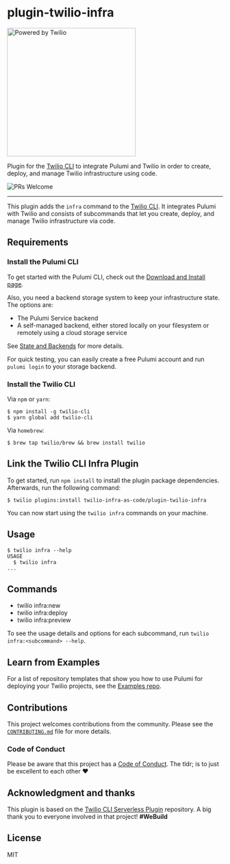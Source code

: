 <div id="intro">
  <h1>plugin-twilio-infra</h1>
  <a href="https://www.twilio.com"><img  src="https://d3k2f0s3vqqs9o.cloudfront.net/media/final/6aee06b2-21a8-4613-9c70-9441dca13d2c/webimage-C8DB9280-3BDD-432D-AD472E92F7CE3D11.png"  alt="Powered by Twilio" width="300"/></a>
  <p>Plugin for the <a href="https://github.com/twilio/twilio-cli">Twilio CLI</a> to integrate Pulumi and Twilio in order to create, deploy, and manage Twilio    infrastructure using code.</p>
  <a><img src="https://img.shields.io/badge/PRs-welcome-brightgreen.svg?style=flat-square" alt="PRs Welcome" /></a>
  <hr>
</div>

This plugin adds the `infra` command to the [Twilio CLI](https://github.com/twilio/twilio-cli). It integrates Pulumi with Twilio and consists of subcommands that let you create, deploy, and manage Twilio infrastructure via code.

## Requirements

### Install the Pulumi CLI

To get started with the Pulumi CLI, check out the [Download and Install page](https://www.pulumi.com/docs/get-started/install/).

Also, you need a backend storage system to keep your infrastructure state. The options are:

- The Pulumi Service backend
- A self-managed backend, either stored locally on your filesystem or remotely using a cloud storage service

See [State and Backends](https://www.pulumi.com/docs/intro/concepts/state/#state-and-backends) for more details.

For quick testing, you can easily create a free Pulumi account and run `pulumi login` to your storage backend.

### Install the Twilio CLI

Via `npm` or `yarn`:

```sh-session
$ npm install -g twilio-cli
$ yarn global add twilio-cli
```

Via `homebrew`:

```sh-session
$ brew tap twilio/brew && brew install twilio
```

## Link the Twilio CLI Infra Plugin

To get started, run `npm install` to install the plugin package dependencies. Afterwards, run the following command:

```sh-session
$ twilio plugins:install twilio-infra-as-code/plugin-twilio-infra
```

You can now start using the `twilio infra` commands on your machine.

## Usage

```sh-session
$ twilio infra --help
USAGE
  $ twilio infra
...
```

## Commands

<!-- commands -->
* twilio infra:new
* twilio infra:deploy
* twilio infra:preview

To see the usage details and options for each subcommand, run `twilio infra:<subcommand> --help`.

## Learn from Examples

For a list of repository templates that show you how to use Pulumi for deploying your Twilio projects, see the [Examples repo](https://github.com/twilio-infra-as-code/examples).

## Contributions

This project welcomes contributions from the community. Please see the [`CONTRIBUTING.md`](CONTRIBUTING.md) file for more details.

### Code of Conduct

Please be aware that this project has a [Code of Conduct](https://github.com/twilio-labs/.github/blob/master/CODE_OF_CONDUCT.md). The tldr; is to just be excellent to each other ❤️

## Acknowledgment and thanks

This plugin is based on the [Twilio CLI Serverless Plugin](https://github.com/twilio-labs/plugin-serverless) repository. A big thank you to everyone involved in that project! **#WeBuild**

## License

MIT
